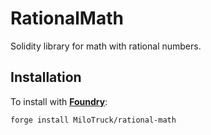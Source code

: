 # RationalMath

Solidity library for math with rational numbers.

## Installation

To install with [**Foundry**](https://github.com/gakonst/foundry):

```sh
forge install MiloTruck/rational-math
```